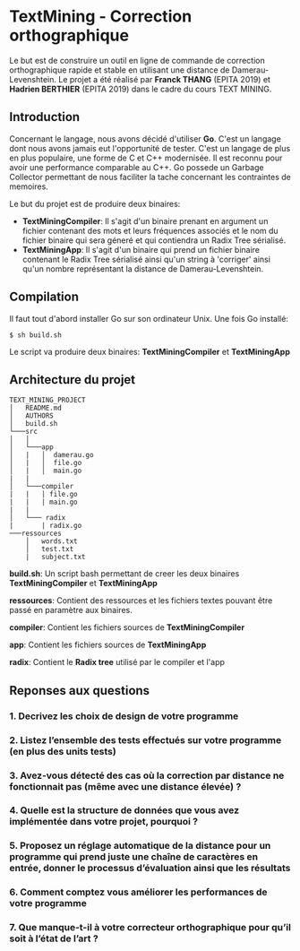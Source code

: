 # TextMining - Correction orthographique

Le but est de construire un outil en ligne de commande de correction orthographique rapide et stable en utilisant une distance de Damerau-Levenshtein.
Le projet a été réalisé par **Franck THANG** (EPITA 2019) et **Hadrien BERTHIER** (EPITA 2019) dans le cadre du cours TEXT MINING.

## Introduction

Concernant le langage, nous avons décidé d'utiliser __Go__. C'est un langage dont nous avons jamais eut l'opportunité de tester. C'est un langage de plus en plus populaire, une forme de C et C++ modernisée. Il est reconnu pour avoir une performance comparable au C++.
Go possede un Garbage Collector permettant de nous faciliter la tache concernant les contraintes de memoires.

Le but du projet est de produire deux binaires:
- __TextMiningCompiler__: Il s'agit d'un binaire prenant en argument un fichier contenant des mots et leurs fréquences associés et le nom du fichier binaire qui sera géneré et qui contiendra un Radix Tree sérialisé.
- __TextMiningApp__: Il s'agit d'un binaire qui prend  un fichier binaire contenant le Radix Tree sérialisé ainsi qu'un string à 'corriger' ainsi qu'un nombre représentant la distance de Damerau-Levenshtein.
## Compilation

Il faut tout d'abord installer Go sur son ordinateur Unix. Une fois Go installé:
```
$ sh build.sh
```
Le script va produire deux binaires: __TextMiningCompiler__ et __TextMiningApp__ 

## Architecture du projet
```
TEXT_MINING_PROJECT
│   README.md
│   AUTHORS
│   build.sh
└───src
│   │
│   └───app
│   |   │  damerau.go
│   |   │  file.go
│   |   │  main.go
|   |
│   └───compiler
|   |   | file.go
|   |   | main.go
|   |
│   └─── radix
|       | radix.go
───ressources
    │   words.txt
    │   test.txt
    |   subject.txt
```

**build.sh**: Un script bash permettant de creer les deux binaires __TextMiningCompiler__ et __TextMiningApp__

**ressources**: Contient des ressources et les fichiers textes pouvant être passé en paramètre aux binaires.

**compiler**: Contient les fichiers sources de __TextMiningCompiler__

**app**: Contient les fichiers sources de __TextMiningApp__

**radix**: Contient le __Radix tree__ utilisé par le compiler et l'app

## Reponses aux questions

###  1.	Decrivez les choix de design de votre programme
### 2.	Listez l’ensemble des tests effectués sur votre programme (en plus des units tests)
### 3.	Avez-vous détecté des cas où la correction par distance ne fonctionnait pas (même avec une distance élevée) ?
### 4.	Quelle est la structure de données que vous avez implémentée dans votre projet, pourquoi ?
### 5.	Proposez un réglage automatique de la distance pour un programme qui prend juste une chaîne de caractères en entrée, donner le processus d’évaluation ainsi que les résultats
### 6.	Comment comptez vous améliorer les performances de votre programme
### 7.	Que manque-t-il à votre correcteur orthographique pour qu’il soit à l’état de l’art ?

